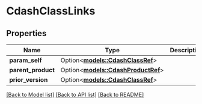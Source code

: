 # CdashClassLinks

## Properties

Name | Type | Description | Notes
------------ | ------------- | ------------- | -------------
**param_self** | Option<[**models::CdashClassRef**](CdashClassRef.md)> |  | [optional]
**parent_product** | Option<[**models::CdashProductRef**](CdashProductRef.md)> |  | [optional]
**prior_version** | Option<[**models::CdashClassRef**](CdashClassRef.md)> |  | [optional]

[[Back to Model list]](../README.md#documentation-for-models) [[Back to API list]](../README.md#documentation-for-api-endpoints) [[Back to README]](../README.md)


